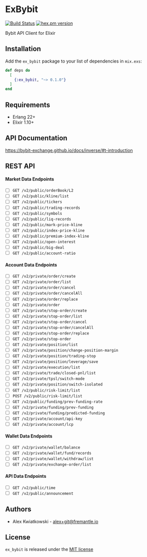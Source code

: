 # ExBybit
[![Build Status](https://github.com/fremantle-capital/ex_bybit/workflows/test/badge.svg?branch=main)](https://github.com/fremantle-capital/ex_bybit/actions?query=workflow%3Atest)
[![hex.pm version](https://img.shields.io/hexpm/v/ex_bybit.svg?style=flat)](https://hex.pm/packages/ex_bybit)

Bybit API Client for Elixir

## Installation

Add the `ex_bybit` package to your list of dependencies in `mix.exs`:

```elixir
def deps do
  [
    {:ex_bybit, "~> 0.1.0"}
  ]
end
```

## Requirements

- Erlang 22+
- Elixir 1.10+

## API Documentation

https://bybit-exchange.github.io/docs/inverse/#t-introduction

## REST API

#### Market Data Endpoints

- [ ] `GET /v2/public/orderBook/L2`
- [ ] `GET /v2/public/kline/list`
- [ ] `GET /v2/public/tickers`
- [ ] `GET /v2/public/trading-records`
- [ ] `GET /v2/public/symbols`
- [ ] `GET /v2/public/liq-records`
- [ ] `GET /v2/public/mark-price-kline`
- [ ] `GET /v2/public/index-price-kline`
- [ ] `GET /v2/public/premium-index-kline`
- [ ] `GET /v2/public/open-interest`
- [ ] `GET /v2/public/big-deal`
- [ ] `GET /v2/public/account-ratio`

#### Account Data Endpoints

- [ ] `GET /v2/private/order/create`
- [ ] `GET /v2/private/order/list`
- [ ] `GET /v2/private/order/cancel`
- [ ] `GET /v2/private/order/cancelAll`
- [ ] `GET /v2/private/order/replace`
- [ ] `GET /v2/private/order`
- [ ] `GET /v2/private/stop-order/create`
- [ ] `GET /v2/private/stop-order/list`
- [ ] `GET /v2/private/stop-order/cancel`
- [ ] `GET /v2/private/stop-order/cancelAll`
- [ ] `GET /v2/private/stop-order/replace`
- [ ] `GET /v2/private/stop-order`
- [ ] `GET /v2/private/position/list`
- [ ] `GET /v2/private/position/change-position-margin`
- [ ] `GET /v2/private/position/trading-stop`
- [ ] `GET /v2/private/position/leverage/save`
- [ ] `GET /v2/private/execution/list`
- [ ] `GET /v2/private/trade/closed-pnl/list`
- [ ] `GET /v2/private/tpsl/switch-mode`
- [ ] `GET /v2/private/position/switch-isolated`
- [ ] `GET /v2/public/risk-limit/list`
- [ ] `POST /v2/public/risk-limit/list`
- [ ] `GET /v2/public/funding/prev-funding-rate`
- [ ] `GET /v2/private/funding/prev-funding`
- [ ] `GET /v2/private/funding/predicted-funding`
- [ ] `GET /v2/private/account/api-key`
- [ ] `GET /v2/private/account/lcp`

#### Wallet Data Endpoints

- [ ] `GET /v2/private/wallet/balance`
- [ ] `GET /v2/private/wallet/fund/records`
- [ ] `GET /v2/private/wallet/withdraw/list`
- [ ] `GET /v2/private/exchange-order/list`

#### API Data Endpoints

- [ ] `GET /v2/public/time`
- [ ] `GET /v2/public/announcement`

## Authors

* Alex Kwiatkowski - alex+git@fremantle.io

## License

`ex_bybit` is released under the [MIT license](./LICENSE)

